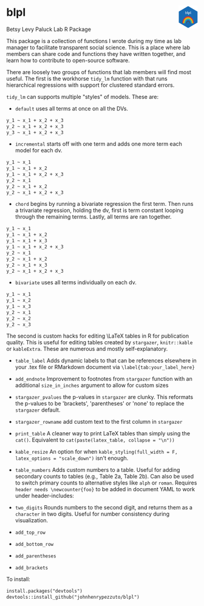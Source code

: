 # blpl <img src="/sticker/imgfile.png" width="10%" height="10%" align="right">
Betsy Levy Paluck Lab R Package


This package is a collection of functions I wrote during my time as lab manager to facilitate transparent social science. This is a place where lab members can share code and functions they have written together, and learn how to contribute to open-source software.


There are loosely two groups of functions that lab members will find most useful. The first is the workhorse `tidy_lm` function with that runs hierarchical regressions with support for clustered standard errors.

`tidy_lm` can supports multiple "styles" of models. These are:

*  `default` uses all terms at once on all the DVs.
```
y_1 ~ x_1 + x_2 + x_3
y_2 ~ x_1 + x_2 + x_3
y_3 ~ x_1 + x_2 + x_3
```
* `incremental` starts off with one term and adds one more term each model for each dv.
```
y_1 ~ x_1
y_1 ~ x_1 + x_2 
y_1 ~ x_1 + x_2 + x_3
y_2 ~ x_1
y_2 ~ x_1 + x_2 
y_2 ~ x_1 + x_2 + x_3
```

* `chord` begins by running a bivariate regression the first term. Then runs a trivariate regression, holding the dv, first is term constant looping through the remaining terms. Lastly, all terms are ran together.

```
y_1 ~ x_1
y_1 ~ x_1 + x_2 
y_1 ~ x_1 + x_3
y_1 ~ x_1 + x_2 + x_3
y_2 ~ x_1
y_2 ~ x_1 + x_2 
y_2 ~ x_1 + x_3
y_2 ~ x_1 + x_2 + x_3
```

* `bivariate` uses all terms individually on each dv.
```
y_1 ~ x_1
y_1 ~ x_2 
y_1 ~ x_3
y_2 ~ x_1
y_2 ~ x_2 
y_2 ~ x_3
```


The second is custom hacks for editing \LaTeX tables in R for publication quality. This is useful for editing tables created by `stargazer`, `knitr::kable` or `kableExtra`. These are numerous and mostly self-explanatory.

* `table_label` Adds dynamic labels to that can be references elsewhere in your .tex file or RMarkdown document via `\label{tab:your_label_here}`

* `add_endnote`  Improvement to footnotes from `stargazer` function with an additional `size_in_inches` argument to allow for custom sizes

* `stargazer_pvalues` the p-values in `stargazer` are clunky. This reformats the p-values to be 'brackets', 'parentheses' or 'none' to replace the `stargazer` default.

* `stargazer_rowname` add custom text to the first column in `stargazer`

* `print_table` A cleaner way to print LaTeX tables than simply using the `cat()`. Equivalent to `cat(paste(latex_table, collapse = "\n"))`

* `kable_resize` An option for when `kable_styling(full_width = F, latex_options = "scale_down")` isn't enough.

* `table_numbers` Adds custom numbers to a table. Useful for adding secondary counts to tables (e.g., Table 2a, Table 2b). Can also be used to switch primary counts to alternative styles like `alph` or `roman`. Requires `header needs \newcounter{foo}` to be added in document YAML to work under header-includes:

* `two_digits` Rounds numbers to the second digit, and returns them as a `character` in two digits. Useful for number consistency during visualization.

* `add_top_row` 

* `add_bottom_row` 

* `add_parentheses`

* `add_brackets`
 


To install:
```
install.packages("devtools")
devtools::install_github("johnhenrypezzuto/blpl")
```



